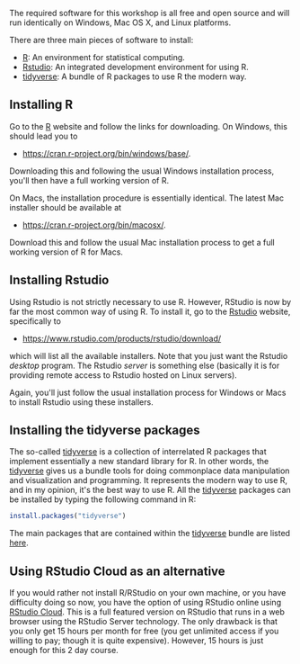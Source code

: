 The required software for this workshop is all free and open source
and will run identically on Windows, Mac OS X, and Linux platforms.

There are three main pieces of software to install:

-   [R](https://www.r-project.org/): An environment for statistical
    computing.
-   [Rstudio](https://www.rstudio.com/): An integrated development
    environment for using R.
-   [tidyverse](https://www.tidyverse.org/): A bundle of R packages to
    use R the modern way.

## Installing R

Go to the [R](https://www.r-project.org/) website and follow the links
for downloading. On Windows, this should lead you to

-   <https://cran.r-project.org/bin/windows/base/>.

Downloading this and following the usual Windows installation process,
you\'ll then have a full working version of R.

On Macs, the installation procedure is essentially identical. The latest
Mac installer should be available at

-   <https://cran.r-project.org/bin/macosx/>.

Download this and follow the usual Mac installation process to get a
full working version of R for Macs.

## Installing Rstudio

Using Rstudio is not strictly necessary to use R.
However, RStudio is now by far the most common way of using R. 
To install it, go to the [Rstudio](https://www.rstudio.com/) website, specifically to

-   <https://www.rstudio.com/products/rstudio/download/>

which will list all the available installers. Note that you just want
the Rstudio *desktop* program. The Rstudio *server* is something else
(basically it is for providing remote access to Rstudio hosted on Linux
servers).

Again, you\'ll just follow the usual installation process for Windows or Macs to install Rstudio using these installers.

## Installing the tidyverse packages

The so-called [tidyverse](https://www.tidyverse.org/) is a collection of interrelated R packages that implement essentially a new standard library for R.
In other words, the [tidyverse](https://www.tidyverse.org/) gives us a bundle tools for doing commonplace data manipulation and visualization and programming.
It represents the modern way to use R, and in my opinion, it\'s the best way to use R.
All the [tidyverse](https://www.tidyverse.org/) packages can be installed by typing the following command in R:

```r
install.packages("tidyverse")
```

The main packages that are contained within the [tidyverse](https://www.tidyverse.org/) bundle are listed [here](https://www.tidyverse.org/packages/).

## Using RStudio Cloud as an alternative

If you would rather not install R/RStudio on your own machine, or you have difficulty doing so now, you have the option of using RStudio online using [RStudio Cloud](https://rstudio.cloud/). This is a full featured version on RStudio that runs in a web browser using the RStudio Server technology. The only drawback is that you only get 15 hours per month for free (you get unlimited access if you willing to pay; though it is quite expensive). However, 15 hours is just enough for this 2 day course.
